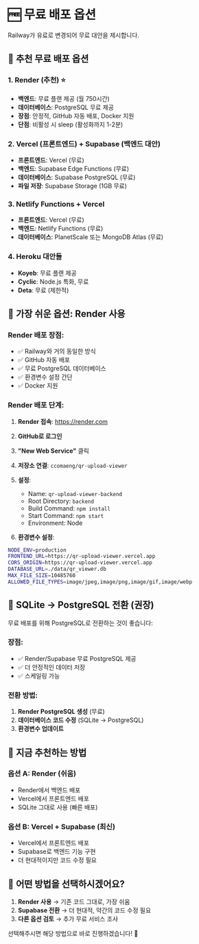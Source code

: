 # 🆓 무료 배포 옵션

Railway가 유료로 변경되어 무료 대안을 제시합니다.

## 🚀 추천 무료 배포 옵션

### 1. Render (추천) ⭐
- **백엔드**: 무료 플랜 제공 (월 750시간)
- **데이터베이스**: PostgreSQL 무료 제공
- **장점**: 안정적, GitHub 자동 배포, Docker 지원
- **단점**: 비활성 시 sleep (활성화까지 1-2분)

### 2. Vercel (프론트엔드) + Supabase (백엔드 대안)
- **프론트엔드**: Vercel (무료)
- **백엔드**: Supabase Edge Functions (무료)
- **데이터베이스**: Supabase PostgreSQL (무료)
- **파일 저장**: Supabase Storage (1GB 무료)

### 3. Netlify Functions + Vercel
- **프론트엔드**: Vercel (무료)
- **백엔드**: Netlify Functions (무료)
- **데이터베이스**: PlanetScale 또는 MongoDB Atlas (무료)

### 4. Heroku 대안들
- **Koyeb**: 무료 플랜 제공
- **Cyclic**: Node.js 특화, 무료
- **Deta**: 무료 (제한적)

## 🎯 가장 쉬운 옵션: Render 사용

### Render 배포 장점:
- ✅ Railway와 거의 동일한 방식
- ✅ GitHub 자동 배포
- ✅ 무료 PostgreSQL 데이터베이스
- ✅ 환경변수 설정 간단
- ✅ Docker 지원

### Render 배포 단계:

1. **Render 접속**: https://render.com
2. **GitHub로 로그인**
3. **"New Web Service"** 클릭
4. **저장소 연결**: `ccomaeng/qr-upload-viewer`
5. **설정**:
   - Name: `qr-upload-viewer-backend`
   - Root Directory: `backend`
   - Build Command: `npm install`
   - Start Command: `npm start`
   - Environment: Node

6. **환경변수 설정**:
```bash
NODE_ENV=production
FRONTEND_URL=https://qr-upload-viewer.vercel.app
CORS_ORIGIN=https://qr-upload-viewer.vercel.app
DATABASE_URL=./data/qr_viewer.db
MAX_FILE_SIZE=10485760
ALLOWED_FILE_TYPES=image/jpeg,image/png,image/gif,image/webp
```

## 🔄 SQLite → PostgreSQL 전환 (권장)

무료 배포를 위해 PostgreSQL로 전환하는 것이 좋습니다:

### 장점:
- ✅ Render/Supabase 무료 PostgreSQL 제공
- ✅ 더 안정적인 데이터 저장
- ✅ 스케일링 가능

### 전환 방법:
1. **Render PostgreSQL 생성** (무료)
2. **데이터베이스 코드 수정** (SQLite → PostgreSQL)
3. **환경변수 업데이트**

## 🚀 지금 추천하는 방법

### 옵션 A: Render (쉬움)
- Render에서 백엔드 배포
- Vercel에서 프론트엔드 배포
- SQLite 그대로 사용 (빠른 배포)

### 옵션 B: Vercel + Supabase (최신)
- Vercel에서 프론트엔드 배포
- Supabase로 백엔드 기능 구현
- 더 현대적이지만 코드 수정 필요

## 🤔 어떤 방법을 선택하시겠어요?

1. **Render 사용** → 기존 코드 그대로, 가장 쉬움
2. **Supabase 전환** → 더 현대적, 약간의 코드 수정 필요
3. **다른 옵션 검토** → 추가 무료 서비스 조사

선택해주시면 해당 방법으로 바로 진행하겠습니다! 🎯